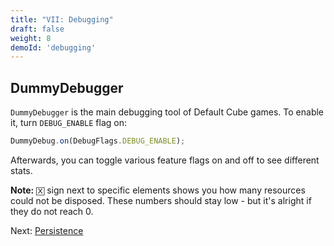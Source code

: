 ```yaml
---
title: "VII: Debugging"
draft: false
weight: 8
demoId: 'debugging'
---
```


## DummyDebugger

`DummyDebugger` is the main debugging tool of Default Cube games. To enable it, turn `DEBUG_ENABLE` flag on:

```js
DummyDebug.on(DebugFlags.DEBUG_ENABLE);
```

Afterwards, you can toggle various feature flags on and off to see different stats.

**Note:** `🅇` sign next to specific elements shows you how many resources could not be disposed. These numbers should stay low - but it's alright if they do not reach 0.

Next: [Persistence](/intro/persistence/)
